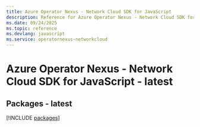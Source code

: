 ```yaml
---
title: Azure Operator Nexus - Network Cloud SDK for JavaScript
description: Reference for Azure Operator Nexus - Network Cloud SDK for JavaScript
ms.date: 09/24/2025
ms.topic: reference
ms.devlang: javascript
ms.service: operatornexus-networkcloud
---
```

# Azure Operator Nexus - Network Cloud SDK for JavaScript - latest
## Packages - latest
[!INCLUDE [packages](operator-nexus---network-cloud-index.md)]